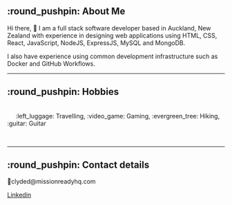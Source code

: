 <h2><b>:round_pushpin: About Me </b></h2>
<p>
Hi there, 👋 
I am a full stack software developer based in Auckland, New Zealand with experience in designing web applications using HTML, CSS, React, JavaScript, NodeJS, ExpressJS, MySQL and MongoDB.

I also have experience using common development infrastructure such as Docker and GitHub Workflows. 


<hr/>
<h2><b>:round_pushpin: Hobbies</b></h2>
<p></br>&nbsp&nbsp&nbsp&nbsp :left_luggage: Travelling, :video_game: Gaming, :evergreen_tree: Hiking,  :guitar: Guitar </p><br/>

<hr>
<h2><b> :round_pushpin: Contact details</b></h2>
<p >📧clyded@missionreadyhq.com </p>
<a href="">Linkedin</a><br/><br/>
